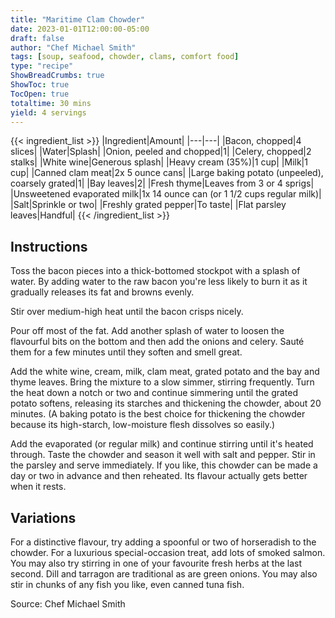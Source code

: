 ```yaml
---
title: "Maritime Clam Chowder"
date: 2023-01-01T12:00:00-05:00
draft: false
author: "Chef Michael Smith"
tags: [soup, seafood, chowder, clams, comfort food]
type: "recipe"
ShowBreadCrumbs: true
ShowToc: true
TocOpen: true
totaltime: 30 mins
yield: 4 servings
---
```


{{< ingredient_list >}}
|Ingredient|Amount|
|---|---|
|Bacon, chopped|4 slices|
|Water|Splash|
|Onion, peeled and chopped|1|
|Celery, chopped|2 stalks|
|White wine|Generous splash|
|Heavy cream (35%)|1 cup|
|Milk|1 cup|
|Canned clam meat|2x 5 ounce cans|
|Large baking potato (unpeeled), coarsely grated|1|
|Bay leaves|2|
|Fresh thyme|Leaves from 3 or 4 sprigs|
|Unsweetened evaporated milk|1x 14 ounce can (or 1 1/2 cups regular milk)|
|Salt|Sprinkle or two|
|Freshly grated pepper|To taste|
|Flat parsley leaves|Handful|
{{< /ingredient_list >}}

## Instructions

Toss the bacon pieces into a thick-bottomed stockpot with a splash of water. By adding water to the raw bacon you're less likely to burn it as it gradually releases its fat and browns evenly.

Stir over medium-high heat until the bacon crisps nicely.

Pour off most of the fat. Add another splash of water to loosen the flavourful bits on the bottom and then add the onions and celery. Sauté them for a few minutes until they soften and smell great.

Add the white wine, cream, milk, clam meat, grated potato and the bay and thyme leaves. Bring the mixture to a slow simmer, stirring frequently. Turn the heat down a notch or two and continue simmering until the grated potato softens, releasing its starches and thickening the chowder, about 20 minutes. (A baking potato is the best choice for thickening the chowder because its high-starch, low-moisture flesh dissolves so easily.)

Add the evaporated (or regular milk) and continue stirring until it's heated through. Taste the chowder and season it well with salt and pepper. Stir in the parsley and serve immediately. If you like, this chowder can be made a day or two in advance and then reheated. Its flavour actually gets better when it rests.

## Variations

For a distinctive flavour, try adding a spoonful or two of horseradish to the chowder. For a luxurious special-occasion treat, add lots of smoked salmon. You may also try stirring in one of your favourite fresh herbs at the last second. Dill and tarragon are traditional as are green onions. You may also stir in chunks of any fish you like, even canned tuna fish.

Source: Chef Michael Smith 